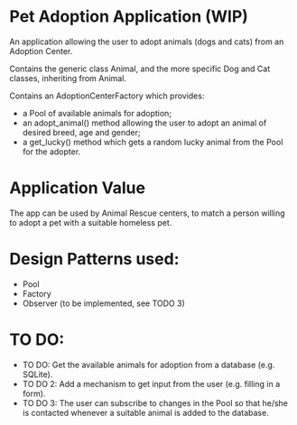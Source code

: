 # Pet Adoption Application (WIP)

An application allowing the user to adopt animals (dogs and cats) from an Adoption Center.

Contains the generic class Animal, and the more specific Dog and Cat classes, inheriting from Animal.

Contains an AdoptionCenterFactory which provides:

- a Pool of available animals for adoption;
- an adopt_animal() method allowing the user to adopt an animal of desired breed, age and gender;
- a get_lucky() method which gets a random lucky animal from the Pool for the adopter.

# Application Value
The app can be used by Animal Rescue centers, to match a person willing to adopt a pet with a suitable homeless pet.

# Design Patterns used:
- Pool
- Factory
- Observer (to be implemented, see TODO 3)

# TO DO:
- TO DO: Get the available animals for adoption from a database (e.g. SQLite).
- TO DO 2: Add a mechanism to get input from the user (e.g. filling in a form).
- TO DO 3: The user can subscribe to changes in the Pool so that he/she is contacted whenever a suitable animal is added to the database.
